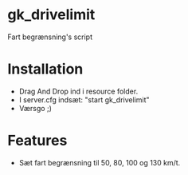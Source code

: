 # gk_drivelimit
Fart begrænsning's script

# Installation
- Drag And Drop ind i resource folder.
- I server.cfg indsæt: "start gk_drivelimit"
- Værsgo ;)

# Features
- Sæt fart begrænsning til 50, 80, 100 og 130 km/t.

